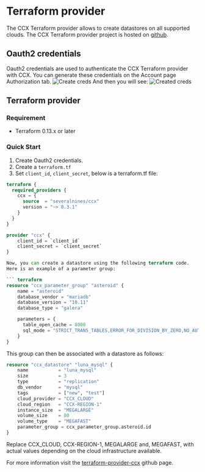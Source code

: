 # Terraform provider 
The CCX Terraform provider allows to create datastores on all supported clouds.
The CCX Terraform provider project is hosted on [github](https://github.com/severalnines/terraform-provider-ccx).
## Oauth2 credentials
Oauth2 credentials are used to authenticate the CCX Terraform provider with CCX.
You can generate these credentials on the Account page Authorization tab.
![Create creds](../images/createcreds.png)
And then you will see:
![Created creds](../images/createdcreds.png)

## Terraform provider

### Requirement
- Terraform 0.13.x or later

### Quick Start

1. Create Oauth2 credentials.
2. Create a `terraform.tf` 
3. Set `client_id`, `client_secret`, below is a terraform.tf file:

```terraform
terraform {
  required_providers {
    ccx = {
      source  = "severalnines/ccx"
      version = "~> 0.3.1"
    }
  }
}

provider "ccx" {
    client_id = `client_id`
    client_secret = `client_secret`
}

Now, you can create a datastore using the following terraform code.
Here is an example of a parameter group:

``` terraform
resource "ccx_parameter_group" "asteroid" {
    name = "asteroid"
    database_vendor = "mariadb"
    database_version = "10.11"
    database_type = "galera"

    parameters = {
      table_open_cache = 8000
      sql_mode = "STRICT_TRANS_TABLES,ERROR_FOR_DIVISION_BY_ZERO,NO_AUTO_CREATE_USER,NO_ENGINE_SUBSTITUTION"
    }
}
```
This group can then be associated with a datastore as follows:
``` terraform
resource "ccx_datastore" "luna_mysql" {
	name           = "luna_mysql"
	size           = 3
	type           = "replication"
	db_vendor      = "mysql"
	tags           = ["new", "test"]
	cloud_provider = "CCX_CLOUD"
	cloud_region   = "CCX-REGION-1"
	instance_size  = "MEGALARGE"
	volume_size    = 80
	volume_type    = "MEGAFAST"
	parameter_group = ccx_parameter_group.asteroid.id
}
```
Replace CCX_CLOUD, CCX-REGION-1, MEGALARGE and, MEGAFAST,  with actual values depending on the cloud infrastructure available.

For more information visit the [terraform-provider-ccx](https://github.com/severalnines/terraform-provider-ccx) github page.